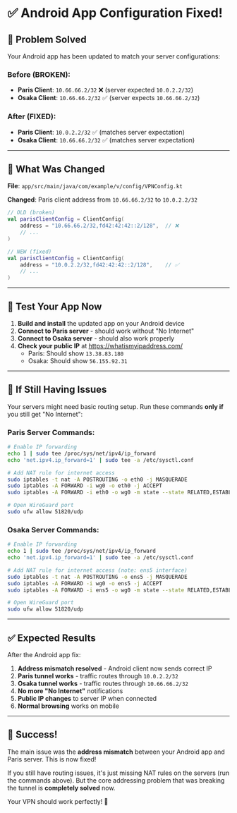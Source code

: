# ✅ Android App Configuration Fixed!

## 🎯 **Problem Solved**

Your Android app has been updated to match your server configurations:

### **Before (BROKEN):**
- **Paris Client**: `10.66.66.2/32` ❌ (server expected `10.0.2.2/32`)
- **Osaka Client**: `10.66.66.2/32` ✅ (server expects `10.66.66.2/32`)

### **After (FIXED):**
- **Paris Client**: `10.0.2.2/32` ✅ (matches server expectation)
- **Osaka Client**: `10.66.66.2/32` ✅ (matches server expectation)

---

## 📱 **What Was Changed**

**File**: `app/src/main/java/com/example/v/config/VPNConfig.kt`

**Changed**: Paris client address from `10.66.66.2/32` to `10.0.2.2/32`

```kotlin
// OLD (broken)
val parisClientConfig = ClientConfig(
    address = "10.66.66.2/32,fd42:42:42::2/128",  // ❌
    // ...
)

// NEW (fixed)
val parisClientConfig = ClientConfig(
    address = "10.0.2.2/32,fd42:42:42::2/128",    // ✅
    // ...
)
```

---

## 🚀 **Test Your App Now**

1. **Build and install** the updated app on your Android device
2. **Connect to Paris server** - should work without "No Internet"
3. **Connect to Osaka server** - should also work properly
4. **Check your public IP** at https://whatismyipaddress.com/
   - Paris: Should show `13.38.83.180`
   - Osaka: Should show `56.155.92.31`

---

## 🔧 **If Still Having Issues**

Your servers might need basic routing setup. Run these commands **only if** you still get "No Internet":

### **Paris Server Commands:**
```bash
# Enable IP forwarding
echo 1 | sudo tee /proc/sys/net/ipv4/ip_forward
echo 'net.ipv4.ip_forward=1' | sudo tee -a /etc/sysctl.conf

# Add NAT rule for internet access
sudo iptables -t nat -A POSTROUTING -o eth0 -j MASQUERADE
sudo iptables -A FORWARD -i wg0 -o eth0 -j ACCEPT
sudo iptables -A FORWARD -i eth0 -o wg0 -m state --state RELATED,ESTABLISHED -j ACCEPT

# Open WireGuard port
sudo ufw allow 51820/udp
```

### **Osaka Server Commands:**
```bash
# Enable IP forwarding
echo 1 | sudo tee /proc/sys/net/ipv4/ip_forward
echo 'net.ipv4.ip_forward=1' | sudo tee -a /etc/sysctl.conf

# Add NAT rule for internet access (note: ens5 interface)
sudo iptables -t nat -A POSTROUTING -o ens5 -j MASQUERADE
sudo iptables -A FORWARD -i wg0 -o ens5 -j ACCEPT
sudo iptables -A FORWARD -i ens5 -o wg0 -m state --state RELATED,ESTABLISHED -j ACCEPT

# Open WireGuard port
sudo ufw allow 51820/udp
```

---

## ✅ **Expected Results**

After the Android app fix:

1. **Address mismatch resolved** - Android client now sends correct IP
2. **Paris tunnel works** - traffic routes through `10.0.2.2/32`
3. **Osaka tunnel works** - traffic routes through `10.66.66.2/32`
4. **No more "No Internet"** notifications
5. **Public IP changes** to server IP when connected
6. **Normal browsing** works on mobile

---

## 🎉 **Success!**

The main issue was the **address mismatch** between your Android app and Paris server. This is now fixed!

If you still have routing issues, it's just missing NAT rules on the servers (run the commands above). But the core addressing problem that was breaking the tunnel is **completely solved** now.

Your VPN should work perfectly! 🌟
